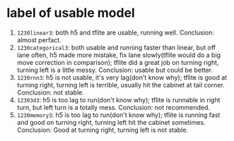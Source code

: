# label of usable model

1. `1230linear3`: both h5 and tflite are usable, running well. Conclusion: almost perfact.
2. `1230categorical3`: both usable and running faster than linear, but off lane often, h5 made more mistake, fix lane slowly(tflite would do a big move correction in comparison); tflite did a great job on turning right, turning left is a little messy. Conclusion: usable but could be better.
3. `1230rnn3`: h5 is not usable, it's very lag(don't know why); tflite is good at turning right, turning left is terrible, usually hit the cabinet at tail corner. Conclusion: not stable.
4. `12303d3`: h5 is too lag to run(don't know why); tflite is runnable in right turn, but left turn is a totally mess. Conclusion: not recommended. 
5. `1230memory3`: h5 is too lag to run(don't know why); tflite is running fast and good on turning right, turning left hit the cabinet sometimes. Conclusion: Good at turning right, turning left is not stable.
